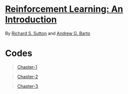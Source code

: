 # [Reinforcement Learning: An Introduction](../../README.md)

By [Richard S. Sutton](http://incompleteideas.net/index.html) and [Andrew G. Barto](https://people.cs.umass.edu/~barto/)

# Codes
> [Chapter-1](Chapter1.ipynb)

> [Chapter-2](Chapter2.ipynb)

> [Chapter-3](Chapter3.ipynb)
